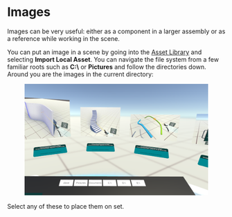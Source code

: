 # Images

Images can be very useful: either as a component in a larger assembly or as a reference while working in the scene.

You can put an image in a scene by going into the [Asset Library](../basics/asset-library.md) and selecting **Import Local Asset**. You can navigate the file system from a few familiar roots such as **C:\\** or **Pictures** and follow the directories down. Around you are the images in the current directory:

<figure><img src="../.gitbook/assets/Screenshot 2023-02-14 233618.png" alt=""><figcaption></figcaption></figure>

Select any of these to place them on set.
